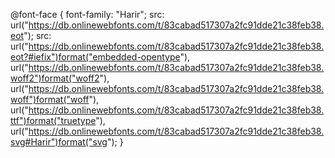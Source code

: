 @font-face {
    font-family: "Harir";
    src: url("https://db.onlinewebfonts.com/t/83cabad517307a2fc91dde21c38feb38.eot");
    src: url("https://db.onlinewebfonts.com/t/83cabad517307a2fc91dde21c38feb38.eot?#iefix")format("embedded-opentype"),
    url("https://db.onlinewebfonts.com/t/83cabad517307a2fc91dde21c38feb38.woff2")format("woff2"),
    url("https://db.onlinewebfonts.com/t/83cabad517307a2fc91dde21c38feb38.woff")format("woff"),
    url("https://db.onlinewebfonts.com/t/83cabad517307a2fc91dde21c38feb38.ttf")format("truetype"),
    url("https://db.onlinewebfonts.com/t/83cabad517307a2fc91dde21c38feb38.svg#Harir")format("svg");
}
